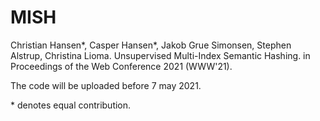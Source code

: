 # MISH
Christian Hansen*, Casper Hansen*, Jakob Grue Simonsen, Stephen Alstrup, Christina Lioma. Unsupervised Multi-Index Semantic Hashing. in Proceedings of the Web Conference 2021 (WWW'21).

The code will be uploaded before 7 may 2021.

\* denotes equal contribution.
